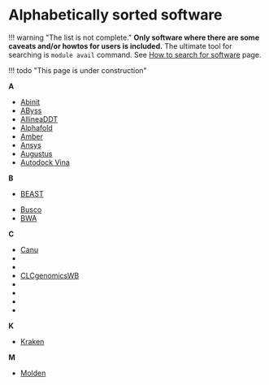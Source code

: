 # Alphabetically sorted software

!!! warning "The list is not complete." 
    **Only software where there are some caveats and/or howtos for users is included.** The ultimate tool for searching is `module avail` command. See [How to search for software](/software/search-soft/) page.

!!! todo "This page is under construction"
    

**A**

- [Abinit](/software/sw-list/abinit)
- [AByss](/software/sw-list/abyss)
- [AllineaDDT](/software/sw-list/allinea-ddt)
- [Alphafold](/software/sw-list/alphafold)
- [Amber](/software/sw-list/amber)
- [Ansys](/software/sw-list/ansys)
- [Augustus](/software/sw-list/augustus)
- [Autodock Vina](/software/sw-list/autodock-vina)

**B**

- [BEAST](/software/sw-list/beast)
<!-- - [Blast](/software/sw-list/blast) -->
- [Busco](/software/sw-list/busco)
- [BWA](/software/sw-list/bwa)

**C**

- [Canu](/software/sw-list/canu)
- [](/software/sw-list/)
- [](/software/sw-list/)
- [CLCgenomicsWB](/software/sw-list/clcbio-genomics-wb)
- [](/software/sw-list/)
- [](/software/sw-list/)
- [](/software/sw-list/)
- [](/software/sw-list/)

**K**

- [Kraken](/software/sw-list/kraken)

**M**

- [Molden](/software/sw-list/molden)





